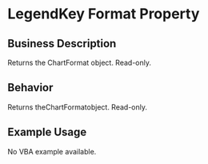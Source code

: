 # LegendKey Format Property

## Business Description
Returns the ChartFormat object. Read-only.

## Behavior
Returns theChartFormatobject. Read-only.

## Example Usage
No VBA example available.